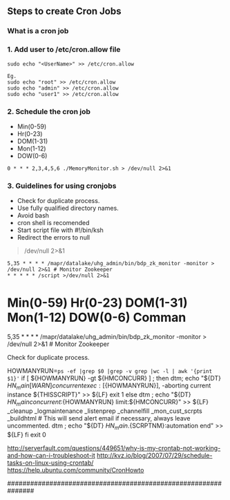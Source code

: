 ## Steps to create Cron Jobs
### What is a cron job

### 1. Add user to /etc/cron.allow file

	sudo echo "<UserName>" >> /etc/cron.allow

	Eg.
	sudo echo "root" >> /etc/cron.allow
	sudo echo "admin" >> /etc/cron.allow
	sudo echo "user1" >> /etc/cron.allow


### 2. Schedule the cron job

* Min(0-59)
* Hr(0-23)  
* DOM(1-31)
* Mon(1-12)
* DOW(0-6)



```shell
0 * * * 2,3,4,5,6 ./MemoryMonitor.sh > /dev/null 2>&1
```

### 3. Guidelines for using cronjobs
* Check for duplicate process.
* Use fully qualified directory names.
* Avoid bash
* cron shell is recomended
* Start script file with #!/bin/ksh
* Redirect the errors to null
>/dev/null 2>&1



	5,35 * * * * /mapr/datalake/uhg_admin/bin/bdp_zk_monitor -monitor > /dev/null 2>&1 # Monitor Zookeeper
	* * * * * /script >/dev/null 2>&1



# Min(0-59) Hr(0-23) DOM(1-31) Mon(1-12) DOW(0-6) Comman
5,35 * * * * /mapr/datalake/uhg_admin/bin/bdp_zk_monitor -monitor > /dev/null 2>&1 # Monitor Zookeeper

Check for duplicate process.

HOWMANYRUN=`ps -ef |grep $0 |grep -v grep |wc -l | awk '{print $1}'`
  if [ ${HOWMANYRUN} -gt ${HMCONCURR} ] ; then
     dtm; echo "${DT} ${HN}  _main[WARN] concurrent exec:[${HOWMANYRUN}], -aborting current instance ${THISSCRIPT}" >> ${LF}
     exit 1
else dtm ; echo "${DT} ${HN} _main concurrent:${HOWMANYRUN} limit:${HMCONCURR}" >> ${LF}
     _cleanup
     _logmaintenance
     _listenprep
     _channelfill
     _mon_cust_scrpts
     _buildhtml  # This will send alert email if necessary, always leave uncommented.
     dtm ; echo "${DT} ${HN} _main.${SCRPTNM}:automation end" >> ${LF}
 fi
exit 0



http://serverfault.com/questions/449651/why-is-my-crontab-not-working-and-how-can-i-troubleshoot-it
http://kvz.io/blog/2007/07/29/schedule-tasks-on-linux-using-crontab/
https://help.ubuntu.com/community/CronHowto


###############################################################
